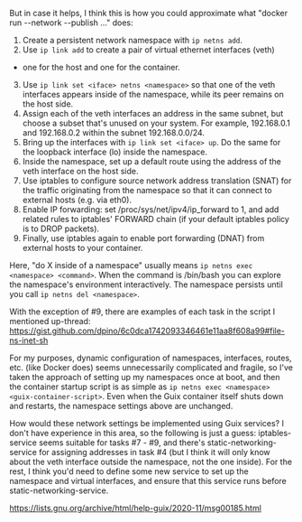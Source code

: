 But in case it helps, I think this is how you could approximate what
"docker run --network --publish ..." does:

1) Create a persistent network namespace with `ip netns add`.
2) Use `ip link add` to create a pair of virtual ethernet interfaces (veth)
- one for the host and one for the container.
3) Use `ip link set <iface> netns <namespace>` so that one of the veth
interfaces appears inside of the namespace, while its peer remains on the
host side.
4) Assign each of the veth interfaces an address in the same subnet, but
choose a subset that's unused on your system. For example, 192.168.0.1 and
192.168.0.2 within the subnet 192.168.0.0/24.
5) Bring up the interfaces with `ip link set <iface> up`. Do the same for
the loopback interface (lo) inside the namespace.
6) Inside the namespace, set up a default route using the address of the
veth interface on the host side.
7) Use iptables to configure source network address translation (SNAT) for
the traffic originating from the namespace so that it can connect to
external hosts (e.g. via eth0).
8) Enable IP forwarding: set /proc/sys/net/ipv4/ip_forward to 1, and add
related rules to iptables' FORWARD chain (if your default iptables policy
is to DROP packets).
9) Finally, use iptables again to enable port forwarding (DNAT) from
external hosts to your container.

Here, "do X inside of a namespace" usually means `ip netns exec <namespace>
<command>`. When the command is /bin/bash you can explore the namespace's
environment interactively. The namespace persists until you call `ip netns
del <namespace>`.

With the exception of #9, there are examples of each task in the script I
mentioned up-thread:
https://gist.github.com/dpino/6c0dca1742093346461e11aa8f608a99#file-ns-inet-sh

For my purposes, dynamic configuration of namespaces, interfaces, routes,
etc. (like Docker does) seems unnecessarily complicated and fragile, so
I've taken the approach of setting up my namespaces once at boot, and then
the container startup script is as simple as `ip netns exec <namespace>
<guix-container-script>`. Even when the Guix container itself shuts down
and restarts, the namespace settings above are unchanged.

How would these network settings be implemented using Guix services? I
don't have experience in this area, so the following is just a guess:
iptables-service seems suitable for tasks #7 - #9, and there's
static-networking-service for assigning addresses in task #4 (but I think
it will only know about the veth interface outside the namespace, not the
one inside). For the rest, I think you'd need to define some new service to
set up the namespace and virtual interfaces, and ensure that this service
runs before static-networking-service.

https://lists.gnu.org/archive/html/help-guix/2020-11/msg00185.html